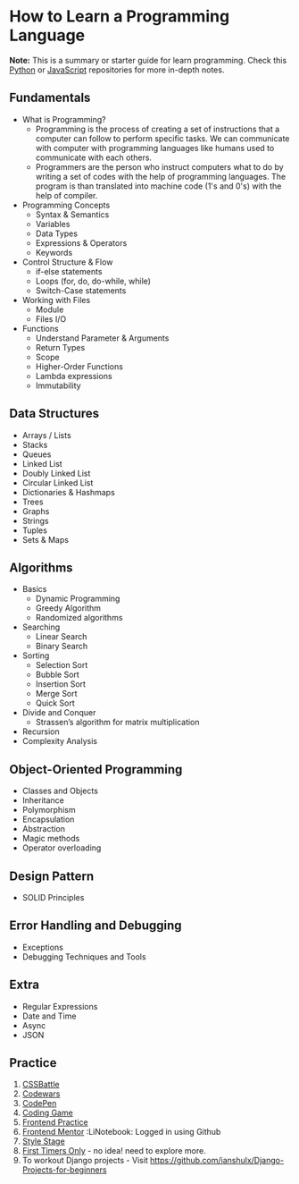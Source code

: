 # How to Learn a Programming Language

**Note:** This is a summary or starter guide for learn programming. Check this [Python](https://github.com/Aravindray/Python) or [JavaScript](https://github.com/Aravindray/JavaScript) repositories for more in-depth notes.

## Fundamentals

- What is Programming?
	- Programming is the process of creating a set of instructions that a computer can follow to perform specific tasks. We can communicate with computer with programming languages like humans used to communicate with each others.
	- Programmers are the person who instruct computers what to do by writing a set of codes with the help of programming languages. The program is than translated into machine code (1's and 0's) with the help of compiler.
- Programming Concepts
    - Syntax & Semantics
    - Variables
    - Data Types
    - Expressions & Operators
    - Keywords
- Control Structure & Flow
    - if-else statements
    - Loops (for, do, do-while, while)
    - Switch-Case statements
- Working with Files
    - Module
    - Files I/O
- Functions
    - Understand Parameter & Arguments
    - Return Types
    - Scope
    - Higher-Order Functions
    - Lambda expressions
	- Immutability

## Data Structures

  - Arrays / Lists
  - Stacks
  - Queues
  - Linked List
  - Doubly Linked List
  - Circular Linked List
  - Dictionaries & Hashmaps
  - Trees
  - Graphs
  - Strings
  - Tuples
  - Sets & Maps

## Algorithms

  - Basics
    - Dynamic Programming
    - Greedy Algorithm
    - Randomized algorithms
  - Searching
    - Linear Search
    - Binary Search
  - Sorting
    - Selection Sort
    - Bubble Sort
    - Insertion Sort
    - Merge Sort
    - Quick Sort
  - Divide and Conquer
    - Strassen’s algorithm for matrix multiplication
  - Recursion
  - Complexity Analysis

## Object-Oriented Programming

  - Classes and Objects
  - Inheritance
  - Polymorphism
  - Encapsulation
  - Abstraction
  - Magic methods
  - Operator overloading

## Design Pattern

  - SOLID Principles

## Error Handling and Debugging

  - Exceptions
  - Debugging Techniques and Tools

## Extra

  - Regular Expressions
  - Date and Time
  - Async
  - JSON

## Practice

1. [CSSBattle](https://cssbattle.dev/)
2. [Codewars](https://www.codewars.com/)
3. [CodePen](https://codepen.io/trending)
4. [Coding Game](https://www.codingame.com/)
5. [Frontend Practice](https://www.frontendpractice.com/)
6.  [Frontend Mentor](https://www.frontendmentor.io/) :LiNotebook: Logged in using Github
7.  [Style Stage](https://stylestage.dev/)
8.  [First Timers Only](https://www.firsttimersonly.com/) - no idea! need to explore more.
9.  To workout Django projects - Visit https://github.com/ianshulx/Django-Projects-for-beginners
